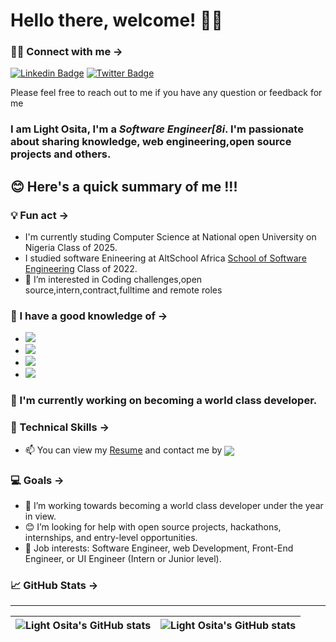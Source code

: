 


 # Hello there, welcome! 👋🏾

###  🤝🏽 Connect with me →
[![Linkedin Badge](https://img.shields.io/badge/-lightosita-blue?style=for-the-badge&logo=Linkedin&logoColor=white&link=https://www.linkedin.com/in/light-osita-734251112)](https://www.linkedin.com/in/light-osita-734251112) [![Twitter Badge](https://img.shields.io/badge/-@ositalight-1ca0f1?style=for-the-badge&logo=twitter&logoColor=white&link=https://twitter.com/OsitaLight)](https://twitter.com/OsitaLight)

Please feel free to reach out to me if you have any question or feedback for me

### I am **Light Osita**, I'm a *Software Engineer[8i*. I'm passionate about sharing knowledge, web engineering,open source projects and others.

## 😊 Here's a quick summary of me !!!

 ### 💡 Fun act →
  *  I'm currently studing Computer Science at National open University on Nigeria Class of 2025.
 *  I studied software Enineering at AltSchool Africa <a href="https://www.altschoolafrica.com/schools/engineering" target="_blank">School of Software Engineering</a> Class of 2022.
 * 👀 I’m interested in Coding challenges,open source,intern,contract,fulltime and remote roles
 
 ### 🌱 I have a good knowledge of →
 * <img src="https://img.shields.io/badge/JavaScript-F7DF1E?style=for-the-badge&logo=javascript&logoColor=black"> 
 * <img src="https://img.shields.io/badge/React-20232A?style=for-the-badge&logo=react&logoColor=61DAFB">
 * <img src="https://img.shields.io/badge/Vue-20232A?style=for-the-badge&logo=vue&logoColor=61DAFB">
 * <img src="https://img.shields.io/badge/Css-20232A?style=for-the-badge&logo=css&logoColor=61DAFB">

### 🔭 I'm currently working on becoming a world class developer.


### 💼 Technical Skills →
* 📫 You can view my <a href="https://github.com/lightosita?tab=repositories" target="_blank">Resume</a> and contact me by <a href="mailto: lightazuh75@gmail.com">   <a href="mailto: lightazuh@yahoo.com"> <img src="https://img.shields.io/badge/Gmail-D14836?style=for-the-badge&logo=gmail&logoColor=white" align="center"></a>

### 💻 Goals →
 * 💞️ I’m working towards becoming a world class developer under the year in view.
 * 😊 I’m looking for help with open source projects, hackathons, internships, and entry-level opportunities.
 * 💼 Job interests: Software Engineer, web Development, Front-End Engineer, or UI Engineer (Intern or Junior level).
 
 ### 📈 GitHub Stats →

 
 ---

| <img align="center" src="https://github-readme-streak-stats.herokuapp.com?user=lightosita&theme=tokyonight&stroke=DD59CF&show_icons=true&include_all_commits=true&hide_border=true" alt="Light Osita's GitHub stats" /> | <img align="center" src="https://github-readme-stats.vercel.app/api/top-langs/?username=lightosita&langs_count=8&layout=compact&hide_border=true" alt="Light Osita's GitHub stats" /> |
| ------------- | ------------- |


<!---
lightosita/lightosita is a ✨ special ✨ repository because its `README.md` (this file) appears on your GitHub profile.
You can click the Preview link to take a look at your changes.
--->
